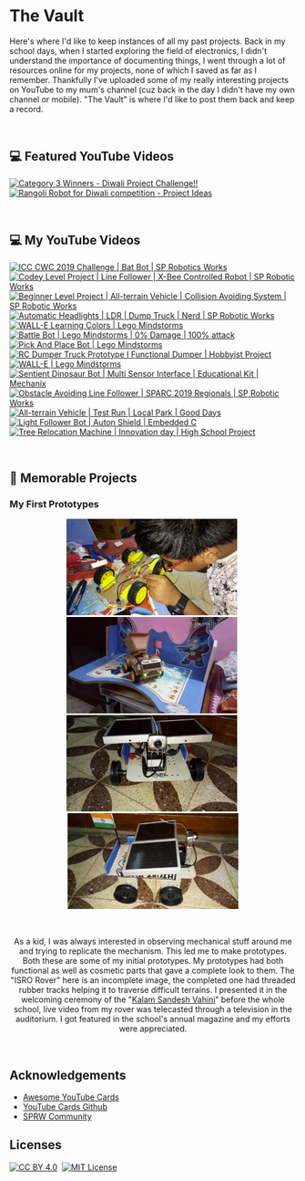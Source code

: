 # The Vault

Here's where I'd like to keep instances of all my past projects. Back in my school days, when I started exploring the field of electronics, I didn't understand the importance of documenting things, I went through a lot of resources online for my projects, none of which I saved as far as I remember. Thankfully I've uploaded some of my really interesting projects on YouTube to my mum's channel (cuz back in the day I didn't have my own channel or mobile). "The Vault" is where I'd like to post them back and keep a record.

<br>

## 💻 Featured YouTube Videos

[![Category 3 Winners - Diwali Project Challenge!!](https://ytcards.demolab.com/?id=ak_v2VpQkHU&title=Category+3+Winners+-+Diwali+Project+Challenge!!&lang=en&timestamp=1556303400&background_color=%230d1117&title_color=%23ffffff&stats_color=%23dedede&max_title_lines=1&width=250&border_radius=5&duration=112 "Category 3 Winners - Diwali Project Challenge!!")](https://www.youtube.com/watch?v=ak_v2VpQkHU)
[![Rangoli Robot for Diwali competition - Project Ideas](https://ytcards.demolab.com/?id=tB161Gkyi2g&title=Rangoli+Robot+for+Diwali+competition+-+Project+Ideas&lang=en&timestamp=1542220200&background_color=%230d1117&title_color=%23ffffff&stats_color=%23dedede&max_title_lines=1&width=250&border_radius=5&duration=82 "Rangoli Robot for Diwali competition - Project Ideas")](https://www.youtube.com/watch?v=tB161Gkyi2g)


<br>

## 💻 My YouTube Videos

[![ICC CWC 2019 Challenge | Bat Bot | SP Robotics Works](https://ytcards.demolab.com/?id=ZK8TBUb46a8&title=ICC+CWC+2019+Challenge+|+Bat+Bot+|+SP+Robotics+Works&lang=en&timestamp=1558981800&background_color=%230d1117&title_color=%23ffffff&stats_color=%23dedede&max_title_lines=1&width=250&border_radius=5&duration=167 "ICC CWC 2019 Challenge | Bat Bot | SP Robotics Works")](https://www.youtube.com/watch?v=ZK8TBUb46a8)
[![Codey Level Project | Line Follower | X-Bee Controlled Robot | SP Robotic Works](https://ytcards.demolab.com/?id=GkZaRrC-WaM&title=Codey+Level+Project+|+Line+Follower+|+X+-+Bee+Controlled+Robot+|+SP+Robotic+Works&lang=en&timestamp=1540665000&background_color=%230d1117&title_color=%23ffffff&stats_color=%23dedede&max_title_lines=1&width=250&border_radius=5&duration=448 "Codey Level Project | Line Follower | X-Bee Controlled Robot | SP Robotic Works")](https://www.youtube.com/watch?v=GkZaRrC-WaM)
[![Beginner Level Project | All-terrain Vehicle | Collision Avoiding System | SP Robotic Works](https://ytcards.demolab.com/?id=vvj4irkOaBQ&title=Beginner+Level+Project+|+All+-+terrain+Vehicle+|+Collision+Avoiding+System+|+SP+Robotic+Works&lang=en&timestamp=1557167400&background_color=%230d1117&title_color=%23ffffff&stats_color=%23dedede&max_title_lines=1&width=250&border_radius=5&duration=506 "Beginner Level Project | All-terrain Vehicle | Collision Avoiding System | SP Robotic Works")](https://www.youtube.com/watch?v=vvj4irkOaBQ)
[![Automatic Headlights | LDR | Dump Truck | Nerd | SP Robotic Works](https://ytcards.demolab.com/?id=xCPscBM2dVY&title=Automatic+Headlights+|+LDR+|+Dump+Truck+|+Nerd+|+SP+Robotic+Works&lang=en&timestamp=1515781800&background_color=%230d1117&title_color=%23ffffff&stats_color=%23dedede&max_title_lines=1&width=250&border_radius=5&duration=107 "Automatic Headlights | LDR | Dump Truck | Nerd | SP Robotic Works")](https://www.youtube.com/watch?v=xCPscBM2dVY)
[![WALL-E Learning Colors | Lego Mindstorms](https://ytcards.demolab.com/?id=8l4ik7xAqAo&title=WALL+-+E+Learning+Colors+|+Lego+Mindstorms&lang=en&timestamp=1558981800&background_color=%230d1117&title_color=%23ffffff&stats_color=%23dedede&max_title_lines=1&width=250&border_radius=5&duration=100 "WALL-E Learning Colors | Lego Mindstorms")](https://www.youtube.com/watch?v=8l4ik7xAqAo)
[![Battle Bot | Lego Mindstorms | 0% Damage | 100% attack](https://ytcards.demolab.com/?id=aIzuNmRG5Pw&title=Battle+Bot+|+Lego+Mindstorms+|+0%+Damage+|+100%+attack&lang=en&timestamp=1554812300&background_color=%230d1117&title_color=%23ffffff&stats_color=%23dedede&max_title_lines=1&width=250&border_radius=5&duration=59 "Battle Bot | Lego Mindstorms | 0% Damage | 100% attack")](https://www.youtube.com/watch?v=aIzuNmRG5Pw)
[![Pick And Place Bot | Lego Mindstorms](https://ytcards.demolab.com/?id=--codSNNjxQ&title=Pick+And+Place+Bot+|+Lego+Mindstorms&lang=en&timestamp=1556812300&background_color=%230d1117&title_color=%23ffffff&stats_color=%23dedede&max_title_lines=1&width=250&border_radius=5&duration=28 "Pick And Place Bot | Lego Mindstorms")](https://www.youtube.com/watch?v=--codSNNjxQ)
[![RC Dumper Truck Prototype I Functional Dumper | Hobbyist Project](https://ytcards.demolab.com/?id=YEf80wTx_7s&title=RC+Dumper+Truck+Prototype+I+Functional+Dumper+|+Hobbyist+Project&lang=en&timestamp=1509474600&background_color=%230d1117&title_color=%23ffffff&stats_color=%23dedede&max_title_lines=1&width=250&border_radius=5&duration=54 "RC Dumper Truck Prototype I Functional Dumper | Hobbyist Project")](https://www.youtube.com/watch?v=YEf80wTx_7s)
[![WALL-E | Lego Mindstorms](https://ytcards.demolab.com/?id=a10bvVNgjsU&title=WALL+-+E+|+Lego+Mindstorms&lang=en&timestamp=1527445800&background_color=%230d1117&title_color=%23ffffff&stats_color=%23dedede&max_title_lines=1&width=250&border_radius=5&duration=37 "WALL-E | Lego Mindstorms")](https://www.youtube.com/shorts/a10bvVNgjsU)
[![Sentient Dinosaur Bot | Multi Sensor Interface | Educational Kit | Mechanix](https://ytcards.demolab.com/?id=GwS56diYo2E&title=Sentient+Dinosaur+Bot+|+Multi+Sensor+Interface+|+Educational+Kit+|+Mechanix&lang=en&timestamp=1507445800&background_color=%230d1117&title_color=%23ffffff&stats_color=%23dedede&max_title_lines=1&width=250&border_radius=5&duration=43 "Sentient Dinosaur Bot | Multi Sensor Interface | Educational Kit | Mechanix")](https://www.youtube.com/watch?v=GwS56diYo2E)
[![Obstacle Avoiding Line Follower | SPARC 2019 Regionals | SP Robotic Works](https://ytcards.demolab.com/?id=5Fc96n0JSi0&title=Obstacle+Avoiding+Line+Follower+|+SPARC+2019+Regionals+|+SP+Robotic+Works&lang=en&timestamp=1544812200&background_color=%230d1117&title_color=%23ffffff&stats_color=%23dedede&max_title_lines=1&width=250&border_radius=5&duration=20 "Obstacle Avoiding Line Follower | SPARC 2019 Regionals | SP Robotic Works")](https://www.youtube.com/shorts/5Fc96n0JSi0)
[![All-terrain Vehicle | Test Run | Local Park | Good Days](https://ytcards.demolab.com/?id=FjCsBJrXP0M&title=All+-+terrain+Vehicle+|+Test+Run+|+Local+Park+|+Good+Days&lang=en&timestamp=1534812300&background_color=%230d1117&title_color=%23ffffff&stats_color=%23dedede&max_title_lines=1&width=250&border_radius=5&duration=165 "All-terrain Vehicle | Test Run | Local Park | Good Days")](https://www.youtube.com/watch?v=FjCsBJrXP0M)
[![Light Follower Bot | Auton Shield | Embedded C](https://ytcards.demolab.com/?id=_PCVKdVKcrg&title=Light+Follower+Bot+|+Auton+Shield+|+Embedded+C&lang=en&timestamp=1544812300&background_color=%230d1117&title_color=%23ffffff&stats_color=%23dedede&max_title_lines=1&width=250&border_radius=5&duration=70 "Light Follower Bot | Auton Shield | Embedded C")](https://www.youtube.com/watch?v=_PCVKdVKcrg)
[![Tree Relocation Machine | Innovation day | High School Project](https://ytcards.demolab.com/?id=vqxUrzlsNBI&title=Tree+Relocation+Machine+|+Innovation+day+|+High+School+Project&lang=en&timestamp=1519324200&background_color=%230d1117&title_color=%23ffffff&stats_color=%23dedede&max_title_lines=1&width=250&border_radius=5&duration=125 "Tree Relocation Machine | Innovation day | High School Project")](https://www.youtube.com/watch?v=vqxUrzlsNBI)

<br>

## 🌟 Memorable Projects

### My First Prototypes

<p align="center">
    <img src="Media/FirstPrototypeOne.jpg" width="300" alt="First Prototype Image One">&nbsp;<img src="Media/FirstPrototypeFour.jpg" width="300" alt="First Prototype Image Four">&nbsp;<img src="Media/FirstPrototypeRover1.jpeg" width="300" alt="First Prototype Image Rover">&nbsp;<img src="Media/FirstPrototypeRover2.jpeg" width="300" alt="First Prototype Image Rover">
</p>
<br>

<p align="center">
As a kid, I was always interested in observing mechanical stuff around me and trying to replicate the mechanism. This led me to make prototypes. Both these are some of my initial prototypes. My prototypes had both functional as well as cosmetic parts that gave a complete look to them. The "ISRO Rover" here is an incomplete image, the completed one had threaded rubber tracks helping it to traverse difficult terrains. I presented it in the welcoming ceremony of the "<a href="https://www.thehindu.com/society/the-vahini-sandesh-of-apj-abdul-kalam-carries-a-pavillion-of-inspiring-messages-presentations-and-pictures-of-the-former-president/article19414226.ece">Kalam Sandesh Vahini</a>" before the whole school, live video from my rover was telecasted through a television in the auditorium. I got featured in the school's annual magazine and my efforts were appreciated.
</p>
<br>

## Acknowledgements

 - [Awesome YouTube Cards](https://www.youtube.com/watch?v=DWFs6aqknqw)
 - [YouTube Cards Github](https://github.com/DenverCoder1/github-readme-youtube-cards?tab=readme-ov-file)
 - [SPRW Community](https://sproboticworks.com/)


## Licenses

[![CC BY 4.0](https://img.shields.io/badge/License-CC_BY_4.0-green.svg)](https://creativecommons.org/licenses/by/4.0/)&nbsp;
[![MIT License](https://img.shields.io/badge/License-MIT-green.svg)](https://choosealicense.com/licenses/mit/)